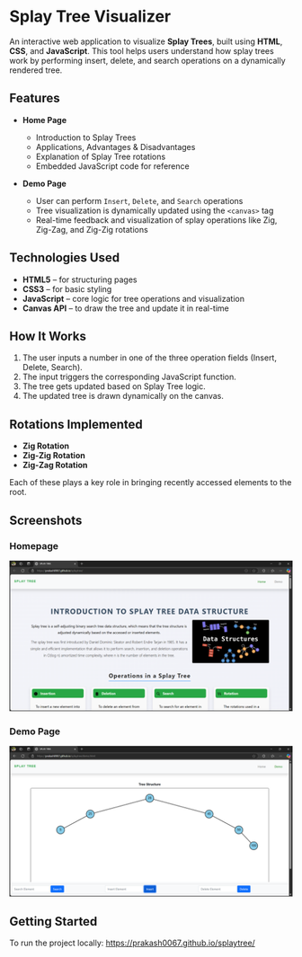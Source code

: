 # Splay Tree Visualizer

An interactive web application to visualize **Splay Trees**, built using **HTML**, **CSS**, and **JavaScript**. This tool helps users understand how splay trees work by performing insert, delete, and search operations on a dynamically rendered tree.

## Features

- **Home Page**  
  - Introduction to Splay Trees  
  - Applications, Advantages & Disadvantages  
  - Explanation of Splay Tree rotations  
  - Embedded JavaScript code for reference

- **Demo Page**  
  - User can perform `Insert`, `Delete`, and `Search` operations  
  - Tree visualization is dynamically updated using the `<canvas>` tag  
  - Real-time feedback and visualization of splay operations like Zig, Zig-Zag, and Zig-Zig rotations

## Technologies Used

- **HTML5** – for structuring pages  
- **CSS3** – for basic styling  
- **JavaScript** – core logic for tree operations and visualization  
- **Canvas API** – to draw the tree and update it in real-time

## How It Works

1. The user inputs a number in one of the three operation fields (Insert, Delete, Search).
2. The input triggers the corresponding JavaScript function.
3. The tree gets updated based on Splay Tree logic.
4. The updated tree is drawn dynamically on the canvas.

## Rotations Implemented

- **Zig Rotation**
- **Zig-Zig Rotation**
- **Zig-Zag Rotation**

Each of these plays a key role in bringing recently accessed elements to the root.

## Screenshots

### Homepage
![Homepage](homepage.png)

### Demo Page
![Demo Page](demo-page.png)

## Getting Started

To run the project locally:
https://prakash0067.github.io/splaytree/

